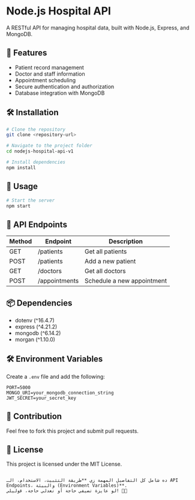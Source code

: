 # Node.js Hospital API

A RESTful API for managing hospital data, built with Node.js, Express, and MongoDB.

## 📌 Features
- Patient record management
- Doctor and staff information
- Appointment scheduling
- Secure authentication and authorization
- Database integration with MongoDB

## 🛠️ Installation

```bash
# Clone the repository
git clone <repository-url>

# Navigate to the project folder
cd nodejs-hospital-api-v1

# Install dependencies
npm install
```

## 🚀 Usage

```bash
# Start the server
npm start
```

## 📡 API Endpoints

| Method | Endpoint          | Description                  |
|--------|------------------|------------------------------|
| GET    | /patients        | Get all patients             |
| POST   | /patients        | Add a new patient            |
| GET    | /doctors         | Get all doctors              |
| POST   | /appointments    | Schedule a new appointment   |

## 📦 Dependencies

- dotenv (^16.4.7)  
- express (^4.21.2)  
- mongodb (^6.14.2)  
- morgan (^1.10.0)  

## 🛠️ Environment Variables

Create a `.env` file and add the following:

```env
PORT=5000
MONGO_URI=your_mongodb_connection_string
JWT_SECRET=your_secret_key
```

## 🤝 Contribution
Feel free to fork this project and submit pull requests.

## 📜 License
This project is licensed under the MIT License.
```

ده شامل كل التفاصيل المهمة زي **طريقة التثبيت، الاستخدام، الـ API Endpoints، والبيئة (Environment Variables)**.  
لو عايزة تضيفي حاجة أو تعدلي حاجة، قوليلي! 🚀😊
